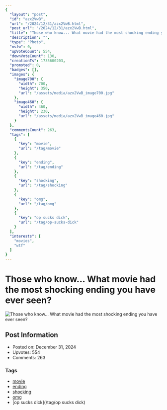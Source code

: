```yaml
---
{
  "layout": "post",
  "id": "azx2VwB",
  "url": "/2024/12/31/azx2VwB.html",
  "post_url": "/2024/12/31/azx2VwB.html",
  "title": "Those who know... What movie had the most shocking ending you have ever seen?",
  "description": "",
  "type": "Photo",
  "nsfw": 0,
  "upVoteCount": 554,
  "downVoteCount": 130,
  "creationTs": 1735600203,
  "promoted": 0,
  "badges": [],
  "images": {
    "image700": {
      "width": 700,
      "height": 350,
      "url": "/assets/media/azx2VwB_image700.jpg"
    },
    "image460": {
      "width": 460,
      "height": 230,
      "url": "/assets/media/azx2VwB_image460.jpg"
    }
  },
  "commentsCount": 263,
  "tags": [
    {
      "key": "movie",
      "url": "/tag/movie"
    },
    {
      "key": "ending",
      "url": "/tag/ending"
    },
    {
      "key": "shocking",
      "url": "/tag/shocking"
    },
    {
      "key": "omg",
      "url": "/tag/omg"
    },
    {
      "key": "op sucks dick",
      "url": "/tag/op-sucks-dick"
    }
  ],
  "interests": [
    "movies",
    "wtf"
  ]
}
---
```


# Those who know... What movie had the most shocking ending you have ever seen?

![Those who know... What movie had the most shocking ending you have ever seen?](/assets/media/azx2VwB_image700.jpg)

## Post Information

- Posted on: December 31, 2024
- Upvotes: 554
- Comments: 263

### Tags

- [movie](/tag/movie)
- [ending](/tag/ending)
- [shocking](/tag/shocking)
- [omg](/tag/omg)
- [op sucks dick](/tag/op sucks dick)
